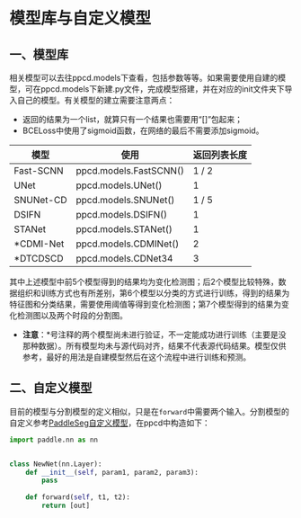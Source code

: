 # 模型库与自定义模型

## 一、模型库

相关模型可以去往ppcd.models下查看，包括参数等等。如果需要使用自建的模型，可在ppcd.models下新建.py文件，完成模型搭建，并在对应的init文件夹下导入自己的模型。有关模型的建立需要注意两点：

- 返回的结果为一个list，就算只有一个结果也需要用“[]”包起来；
- BCELoss中使用了sigmoid函数，在网络的最后不需要添加sigmoid。

| 模型      | 使用                   | 返回列表长度 |
| --------- | ---------------------- | ------------ |
| Fast-SCNN | ppcd.models.FastSCNN() | 1 / 2        |
| UNet      | ppcd.models.UNet()     | 1            |
| SNUNet-CD | ppcd.models.SNUNet()   | 1 / 5        |
| DSIFN     | ppcd.models.DSIFN()    | 1            |
| STANet    | ppcd.models.STANet()   | 1            |
| *CDMI-Net | ppcd.models.CDMINet()  | 2            |
| *DTCDSCD  | ppcd.models.CDNet34    | 3            |

其中上述模型中前5个模型得到的结果均为变化检测图；后2个模型比较特殊，数据组织和训练方式也有所差别，第6个模型以分类的方式进行训练，得到的结果为特征图和分类结果，需要使用阈值等得到变化检测图；第7个模型得到的结果为变化检测图以及两个时段的分割图。

- **注意**：*号注释的两个模型尚未进行验证，不一定能成功进行训练（主要是没那种数据）。所有模型均未与源代码对齐，结果不代表源代码结果。模型仅供参考，最好的用法是自建模型然后在这个流程中进行训练和预测。

## 二、自定义模型

目前的模型与分割模型的定义相似，只是在``forward``中需要两个输入。分割模型的自定义参考[PaddleSeg自定义模型](https://github.com/PaddlePaddle/PaddleSeg/blob/release/2.1/docs/design/create/add_new_model.md)，在ppcd中构造如下：

```python
import paddle.nn as nn


class NewNet(nn.Layer):
    def __init__(self, param1, param2, param3):
        pass
    
    def forward(self, t1, t2):
        return [out]
```

